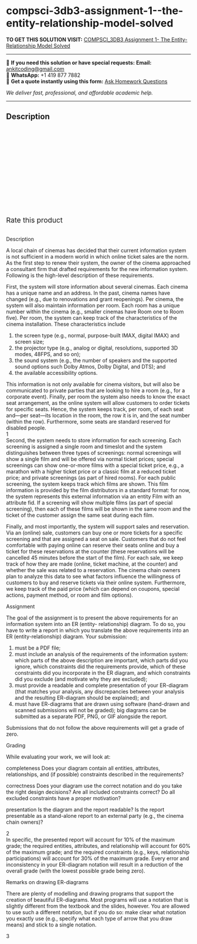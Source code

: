 # compsci-3db3-assignment-1--the-entity-relationship-model-solved
**TO GET THIS SOLUTION VISIT:** [COMPSCI_3DB3 Assignment 1- The Entity-Relationship Model Solved](https://www.ankitcodinghub.com/product/compsci_3db3-assignment-1-the-entity-relationship-model-solved/)


---

📩 **If you need this solution or have special requests:** **Email:** ankitcoding@gmail.com  
📱 **WhatsApp:** +1 419 877 7882  
📄 **Get a quote instantly using this form:** [Ask Homework Questions](https://www.ankitcodinghub.com/services/ask-homework-questions/)

*We deliver fast, professional, and affordable academic help.*

---

<h2>Description</h2>



<div class="kk-star-ratings kksr-auto kksr-align-center kksr-valign-top" data-payload="{&quot;align&quot;:&quot;center&quot;,&quot;id&quot;:&quot;92598&quot;,&quot;slug&quot;:&quot;default&quot;,&quot;valign&quot;:&quot;top&quot;,&quot;ignore&quot;:&quot;&quot;,&quot;reference&quot;:&quot;auto&quot;,&quot;class&quot;:&quot;&quot;,&quot;count&quot;:&quot;0&quot;,&quot;legendonly&quot;:&quot;&quot;,&quot;readonly&quot;:&quot;&quot;,&quot;score&quot;:&quot;0&quot;,&quot;starsonly&quot;:&quot;&quot;,&quot;best&quot;:&quot;5&quot;,&quot;gap&quot;:&quot;4&quot;,&quot;greet&quot;:&quot;Rate this product&quot;,&quot;legend&quot;:&quot;0\/5 - (0 votes)&quot;,&quot;size&quot;:&quot;24&quot;,&quot;title&quot;:&quot;COMPSCI_3DB3 Assignment 1- The Entity-Relationship Model Solved&quot;,&quot;width&quot;:&quot;0&quot;,&quot;_legend&quot;:&quot;{score}\/{best} - ({count} {votes})&quot;,&quot;font_factor&quot;:&quot;1.25&quot;}">

<div class="kksr-stars">

<div class="kksr-stars-inactive">
            <div class="kksr-star" data-star="1" style="padding-right: 4px">


<div class="kksr-icon" style="width: 24px; height: 24px;"></div>
        </div>
            <div class="kksr-star" data-star="2" style="padding-right: 4px">


<div class="kksr-icon" style="width: 24px; height: 24px;"></div>
        </div>
            <div class="kksr-star" data-star="3" style="padding-right: 4px">


<div class="kksr-icon" style="width: 24px; height: 24px;"></div>
        </div>
            <div class="kksr-star" data-star="4" style="padding-right: 4px">


<div class="kksr-icon" style="width: 24px; height: 24px;"></div>
        </div>
            <div class="kksr-star" data-star="5" style="padding-right: 4px">


<div class="kksr-icon" style="width: 24px; height: 24px;"></div>
        </div>
    </div>

<div class="kksr-stars-active" style="width: 0px;">
            <div class="kksr-star" style="padding-right: 4px">


<div class="kksr-icon" style="width: 24px; height: 24px;"></div>
        </div>
            <div class="kksr-star" style="padding-right: 4px">


<div class="kksr-icon" style="width: 24px; height: 24px;"></div>
        </div>
            <div class="kksr-star" style="padding-right: 4px">


<div class="kksr-icon" style="width: 24px; height: 24px;"></div>
        </div>
            <div class="kksr-star" style="padding-right: 4px">


<div class="kksr-icon" style="width: 24px; height: 24px;"></div>
        </div>
            <div class="kksr-star" style="padding-right: 4px">


<div class="kksr-icon" style="width: 24px; height: 24px;"></div>
        </div>
    </div>
</div>


<div class="kksr-legend" style="font-size: 19.2px;">
            <span class="kksr-muted">Rate this product</span>
    </div>
    </div>
<div class="page" title="Page 1">
<div class="layoutArea">
<div class="column">
&nbsp;

Description

A local chain of cinemas has decided that their current information system is not sufficient in a modern world in which online ticket sales are the norm. As the first step to renew their system, the owner of the cinema approached a consultant firm that drafted requirements for the new information system. Following is the high-level description of these requirements.

First, the system will store information about several cinemas. Each cinema has a unique name and an address. In the past, cinema names have changed (e.g., due to renovations and grant reopenings). Per cinema, the system will also maintain information per room. Each room has a unique number within the cinema (e.g., smaller cinemas have Room one to Room five). Per room, the system can keep track of the characteristics of the cinema installation. These characteristics include

<ol>
<li>the screen type (e.g., normal, purpose-built IMAX, digital IMAX) and screen size;</li>
<li>the projector type (e.g., analog or digital, resolutions, supported 3D modes, 48FPS, and so on);</li>
<li>the sound system (e.g., the number of speakers and the supported sound options such Dolby Atmos, Dolby Digital, and DTS); and</li>
<li>the available accessibility options.</li>
</ol>
This information is not only available for cinema visitors, but will also be communicated to private parties that are looking to hire a room (e.g., for a corporate event). Finally, per room the system also needs to know the exact seat arrangement, as the online system will allow customers to order tickets for specific seats. Hence, the system keeps track, per room, of each seat and—per seat—its location in the room, the row it is in, and the seat number (within the row). Furthermore, some seats are standard reserved for disabled people.

</div>
</div>
<div class="layoutArea">
<div class="column">
1

</div>
</div>
</div>
<div class="page" title="Page 2">
<div class="layoutArea">
<div class="column">
Second, the system needs to store information for each screening. Each screening is assigned a single room and timeslot and the system distinguishes between three types of screenings: normal screenings will show a single film and will be offered via normal ticket prices; special screenings can show one-or-more films with a special ticket price, e.g., a marathon with a higher ticket price or a classic film at a reduced ticket price; and private screenings (as part of hired rooms). For each public screening, the system keeps track which films are shown. This film information is provided by the film distributors in a standard format: for now, the system represents this external information via an entity Film with an attribute fid. If a screening will show multiple films (as part of special screening), then each of these films will be shown in the same room and the ticket of the customer assign the same seat during each film.

Finally, and most importantly, the system will support sales and reservation. Via an (online) sale, customers can buy one or more tickets for a specific screening and that are assigned a seat on sale. Customers that do not feel comfortable with paying online can reserve their seats online and buy a ticket for these reservations at the counter (these reservations will be cancelled 45 minutes before the start of the film). For each sale, we keep track of how they are made (online, ticket machine, at the counter) and whether the sale was related to a reservation. The cinema chain owners plan to analyze this data to see what factors influence the willingness of customers to buy and reserve tickets via their online system. Furthermore, we keep track of the paid price (which can depend on coupons, special actions, payment method, or room and film options).

Assignment

The goal of the assignment is to present the above requirements for an information system into an ER (entity- relationship) diagram. To do so, you have to write a report in which you translate the above requirements into an ER (entity-relationship) diagram. Your submission:

<ol>
<li>must be a PDF file;</li>
<li>must include an analysis of the requirements of the information system: which parts of the above description are important, which parts did you ignore, which constraints did the requirements provide, which of these constraints did you incorporate in the ER diagram, and which constraints did you exclude (and motivate why they are excluded);</li>
<li>must provide a readable and complete presentation of your ER-diagram (that matches your analysis, any discrepancies between your analysis and the resulting ER-diagram should be explained); and</li>
<li>must have ER-diagrams that are drawn using software (hand-drawn and scanned submissions will not be graded); big diagrams can be submitted as a separate PDF, PNG, or GIF alongside the report.</li>
</ol>
Submissions that do not follow the above requirements will get a grade of zero.

Grading

While evaluating your work, we will look at:

completeness Does your diagram contain all entities, attributes, relationships, and (if possible) constraints described in the requirements?

correctness Does your diagram use the correct notation and do you take the right design decisions? Are all included constraints correct? Do all excluded constraints have a proper motivation?

presentation Is the diagram and the report readable? Is the report presentable as a stand-alone report to an external party (e.g., the cinema chain owners)?

</div>
</div>
<div class="layoutArea">
<div class="column">
2

</div>
</div>
</div>
<div class="page" title="Page 3">
<div class="layoutArea">
<div class="column">
In specific, the presented report will account for 10% of the maximum grade; the required entities, attributes, and relationship will account for 60% of the maximum grade; and the required constraints (e.g., keys, relationship participations) will account for 30% of the maximum grade. Every error and inconsistency in your ER-diagram notation will result in a reduction of the overall grade (with the lowest possible grade being zero).

Remarks on drawing ER-diagrams

There are plenty of modelling and drawing programs that support the creation of beautiful ER-diagrams. Most programs will use a notation that is slightly different from the textbook and the slides, however. You are allowed to use such a different notation, but if you do so: make clear what notation you exactly use (e.g., specify what each type of arrow that you draw means) and stick to a single notation.

</div>
</div>
<div class="layoutArea">
<div class="column">
3

</div>
</div>
</div>
